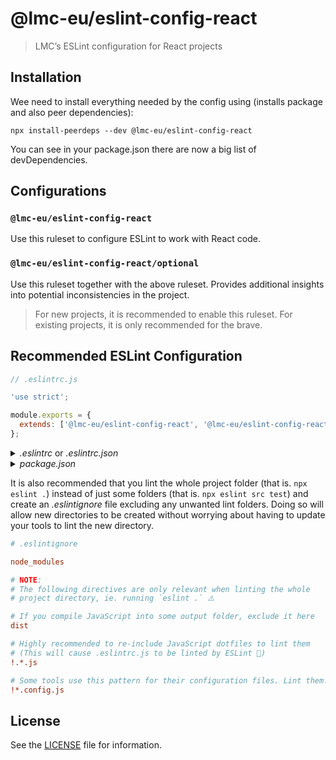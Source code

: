 # @lmc-eu/eslint-config-react

> LMC’s ESLint configuration for React projects

## Installation

Wee need to install everything needed by the config using (installs package and also peer dependencies):

```
npx install-peerdeps --dev @lmc-eu/eslint-config-react
```

You can see in your package.json there are now a big list of devDependencies.

## Configurations

### `@lmc-eu/eslint-config-react`

Use this ruleset to configure ESLint to work with React code.

### `@lmc-eu/eslint-config-react/optional`

Use this ruleset together with the above ruleset. Provides additional insights into potential inconsistencies in the project.

> For new projects, it is recommended to enable this ruleset. For existing projects, it is only recommended for the brave.

## Recommended ESLint Configuration

```js
// .eslintrc.js

'use strict';

module.exports = {
  extends: ['@lmc-eu/eslint-config-react', '@lmc-eu/eslint-config-react/optional'],
};
```

<details>
<summary><i>.eslintrc</i> or <i>.eslintrc.json</i></summary>

```json
{
  "extends": ["@lmc-eu/eslint-config-react", "@lmc-eu/eslint-config-react/optional"]
}
```

</details>

<details>
<summary><i>package.json</i></summary>

```json
{
  "eslintConfig": {
    "extends": ["@lmc-eu/eslint-config-react", "@lmc-eu/eslint-config-react/optional"]
  }
}
```

</details>

It is also recommended that you lint the whole project folder (that is. `npx eslint .`) instead of just
some folders (that is. `npx eslint src test`) and create an _.eslintignore_ file excluding any unwanted
lint folders. Doing so will allow new directories to be created without worrying about having to update your
tools to lint the new directory.

```ini
# .eslintignore

node_modules

# NOTE:
# The following directives are only relevant when linting the whole
# project directory, ie. running `eslint .` ⚠️

# If you compile JavaScript into some output folder, exclude it here
dist

# Highly recommended to re-include JavaScript dotfiles to lint them
# (This will cause .eslintrc.js to be linted by ESLint 🤘)
!.*.js

# Some tools use this pattern for their configuration files. Lint them!
!*.config.js
```

## License

See the [LICENSE](LICENSE) file for information.
